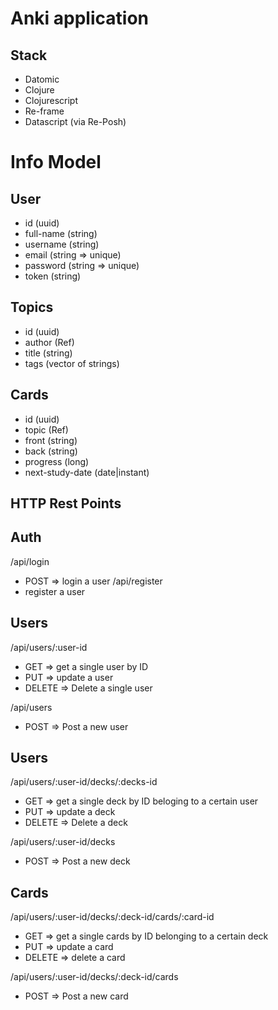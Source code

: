 # Anki application


## Stack

- Datomic
- Clojure
- Clojurescript
- Re-frame
- Datascript (via Re-Posh)


# Info Model

## User
- id           (uuid)
- full-name    (string)
- username     (string)
- email        (string => unique)
- password     (string => unique)
- token        (string)


## Topics
- id              (uuid)
- author       (Ref)
- title        (string)
- tags         (vector of strings)


## Cards
- id              (uuid)
- topic           (Ref)
- front           (string)
- back            (string)
- progress        (long)
- next-study-date (date|instant)


## HTTP Rest Points

## Auth
/api/login
- POST => login a user
/api/register
- register a user

## Users
/api/users/:user-id
- GET       => get a single user by ID
- PUT       => update a user
- DELETE    => Delete a single user


/api/users
- POST => Post a new user


## Users
/api/users/:user-id/decks/:decks-id
- GET       => get a single deck by ID beloging to a certain user
- PUT       => update a deck
- DELETE    => Delete a deck

/api/users/:user-id/decks
- POST => Post a new deck

## Cards
/api/users/:user-id/decks/:deck-id/cards/:card-id
- GET      => get a single cards by ID belonging to a certain deck
- PUT      => update a card
- DELETE   => delete a card

/api/users/:user-id/decks/:deck-id/cards
- POST => Post a new card


